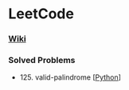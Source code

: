 # LeetCode

### [Wiki](https://github.com/JehunYoo/LeetCode/wiki)

### Solved Problems

- 125&#46; valid-palindrome [[Python](valid-palindrome)]
